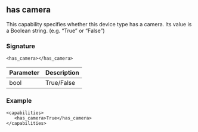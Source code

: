 ## has camera

This capability specifies whether this device type has a camera. Its value is a Boolean string. (e.g. “True” or “False”) 


### Signature

`<has_camera></has_camera>`


| Parameter | Description |
| --- | --- |
| bool | True/False |


### Example

```
<capabilities>
   <has_camera>True</has_camera>
</capabilities>
```

